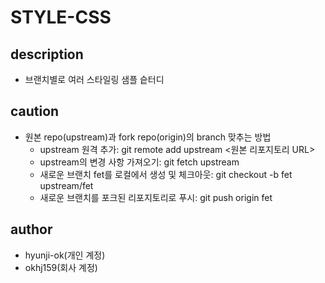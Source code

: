 # STYLE-CSS

## description
- 브랜치별로 여러 스타일링 샘플 슽터디

## caution
- 원본 repo(upstream)과 fork repo(origin)의 branch 맞추는 방법 
    - upstream 원격 추가: git remote add upstream <원본 리포지토리 URL>
    - upstream의 변경 사항 가져오기: git fetch upstream
    - 새로운 브랜치 fet를 로컬에서 생성 및 체크아웃: git checkout -b fet upstream/fet
    - 새로운 브랜치를 포크된 리포지토리로 푸시: git push origin fet

## author
- hyunji-ok(개인 계정)
- okhj159(회사 계정)